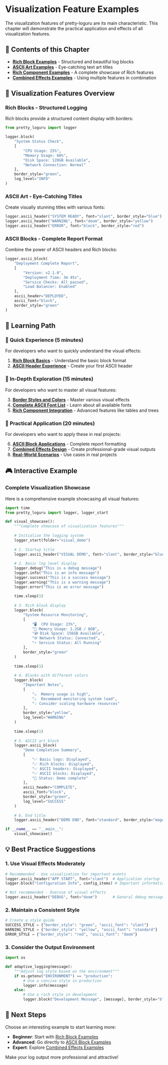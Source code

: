 # Visualization Feature Examples

The visualization features of pretty-loguru are its main characteristic. This chapter will demonstrate the practical application and effects of all visualization features.

## 📖 Contents of this Chapter

- **[Rich Block Examples](./blocks)** - Structured and beautiful log blocks  
- **[ASCII Art Examples](./ascii-art)** - Eye-catching text art titles
- **[Rich Component Examples](./rich-components)** - A complete showcase of Rich features
- **[Combined Effects Examples](./combined-effects)** - Using multiple features in combination

## 🎨 Visualization Features Overview

### Rich Blocks - Structured Logging

Rich blocks provide a structured content display with borders:

```python
from pretty_loguru import logger

logger.block(
    "System Status Check",
    [
        "CPU Usage: 25%",
        "Memory Usage: 60%",
        "Disk Space: 120GB Available",
        "Network Connection: Normal"
    ],
    border_style="green",
    log_level="INFO"
)
```

### ASCII Art - Eye-Catching Titles

Create visually stunning titles with various fonts:

```python
logger.ascii_header("SYSTEM READY", font="slant", border_style="blue")
logger.ascii_header("WARNING", font="doom", border_style="yellow")
logger.ascii_header("ERROR", font="block", border_style="red")
```

### ASCII Blocks - Complete Report Format

Combine the power of ASCII headers and Rich blocks:

```python
logger.ascii_block(
    "Deployment Complete Report",
    [
        "Version: v2.1.0",
        "Deployment Time: 3m 45s", 
        "Service Checks: All passed",
        "Load Balancer: Enabled"
    ],
    ascii_header="DEPLOYED",
    ascii_font="block",
    border_style="green"
)
```

## 🎯 Learning Path

### 🚀 Quick Experience (5 minutes)
For developers who want to quickly understand the visual effects:

1. **[Rich Block Basics](./blocks#basic-usage)** - Understand the basic block format
2. **[ASCII Header Experience](./ascii-art#basic-usage)** - Create your first ASCII header

### 🎨 In-Depth Exploration (15 minutes)  
For developers who want to master all visual features:

3. **[Border Styles and Colors](./blocks#border-styles)** - Master various visual effects
4. **[Complete ASCII Font List](./ascii-art#font-styles)** - Learn about all available fonts
5. **[Rich Component Integration](./rich-components)** - Advanced features like tables and trees

### 🚀 Practical Application (20 minutes)
For developers who want to apply these in real projects:

6. **[ASCII Block Applications](./ascii-blocks)** - Complete report formatting
7. **[Combined Effects Design](./combined-effects)** - Create professional-grade visual outputs
8. **[Real-World Scenarios](./real-world-scenarios)** - Use cases in real projects

## 🎮 Interactive Example

### Complete Visualization Showcase

Here is a comprehensive example showcasing all visual features:

```python
import time
from pretty_loguru import logger, logger_start

def visual_showcase():
    """Complete showcase of visualization features"""
    
    # Initialize the logging system
    logger_start(folder="visual_demo")
    
    # 1. Startup title
    logger.ascii_header("VISUAL DEMO", font="slant", border_style="blue")
    
    # 2. Basic log level display
    logger.debug("This is a debug message")
    logger.info("This is an info message")
    logger.success("This is a success message")
    logger.warning("This is a warning message")
    logger.error("This is an error message")
    
    time.sleep(1)
    
    # 3. Rich block display
    logger.block(
        "System Resource Monitoring",
        [
            "🖥️  CPU Usage: 23%",
            "💾 Memory Usage: 1.2GB / 8GB",
            "💿 Disk Space: 156GB Available",
            "🌐 Network Status: Connected",
            "⚡ Service Status: All Running"
        ],
        border_style="green"
    )
    
    time.sleep(1)
    
    # 4. Blocks with different colors
    logger.block(
        "Important Notes",
        [
            "⚠️  Memory usage is high",
            "⚠️  Recommend monitoring system load",
            "💡 Consider scaling hardware resources"
        ],
        border_style="yellow",
        log_level="WARNING"
    )
    
    time.sleep(1)
    
    # 5. ASCII art block
    logger.ascii_block(
        "Demo Completion Summary",
        [
            "✅ Basic logs: Displayed",
            "✅ Rich blocks: Displayed", 
            "✅ ASCII headers: Displayed",
            "✅ ASCII blocks: Displayed",
            "🎉 Status: Demo complete"
        ],
        ascii_header="COMPLETE",
        ascii_font="block",
        border_style="green",
        log_level="SUCCESS"
    )
    
    # 6. End title
    logger.ascii_header("DEMO END", font="standard", border_style="magenta")

if __name__ == "__main__":
    visual_showcase()
```

## 💡 Best Practice Suggestions

### 1. Use Visual Effects Moderately
```python
# Recommended - Use visualization for important events
logger.ascii_header("APP START", font="slant")  # Application startup
logger.block("Configuration Info", config_items) # Important information

# Not recommended - Overuse of visual effects
logger.ascii_header("DEBUG", font="doom")       # General debug message
```

### 2. Maintain a Consistent Style
```python
# Create a style guide
SUCCESS_STYLE = {"border_style": "green", "ascii_font": "slant"}
WARNING_STYLE = {"border_style": "yellow", "ascii_font": "standard"}
ERROR_STYLE = {"border_style": "red", "ascii_font": "doom"}
```

### 3. Consider the Output Environment
```python
import os

def adaptive_logging(message):
    """Adjust log style based on the environment"""
    if os.getenv("ENVIRONMENT") == "production":
        # Use a concise style in production
        logger.info(message)
    else:
        # Use a rich style in development
        logger.block("Development Message", [message], border_style="blue")
```

## 🚀 Next Steps

Choose an interesting example to start learning more:

- **Beginner**: Start with [Rich Block Examples](./blocks)
- **Advanced**: Go directly to [ASCII Block Examples](./ascii-blocks)
- **Expert**: Explore [Combined Effects Examples](./combined-effects)

Make your log output more professional and attractive!
